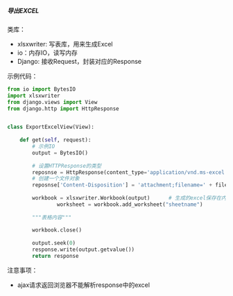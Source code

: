 ##### 导出EXCEL

类库：

- xlsxwriter: 写表库，用来生成Excel
- io：内存IO，读写内存
- Django: 接收Request，封装对应的Response

示例代码：

```python
from io import BytesIO
import xlsxwriter
from django.views import View
from django.http import HttpResponse


class ExportExcelView(View):
   
    def get(self, request):
      	# 示例IO
        output = BytesIO()
      
      	# 设置HTTPResponse的类型
        reposnse = HttpResponse(content_type='application/vnd.ms-excel')
        # 创建一个文件对象
        reposnse['Content-Disposition'] = 'attachment;filename=' + filename
        
        workbook = xlsxwriter.Workbook(output)		# 生成的excel保存在内存中
				worksheet = workbook.add_worksheet("sheetname")
        
        """表格内容"""
        
        workbook.close()
        
        output.seek(0)
        response.write(output.getvalue())
        return response
```

注意事项：

- ajax请求返回浏览器不能解析response中的excel